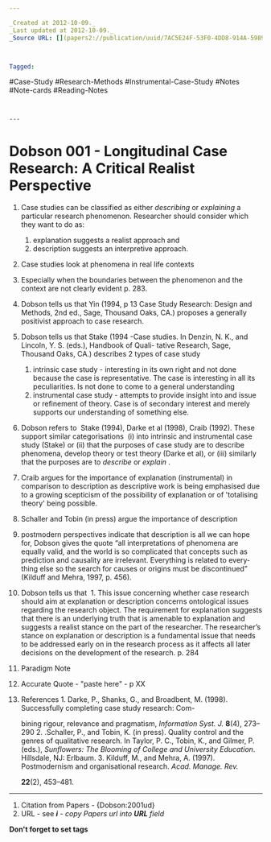 ```yaml
---

_Created at 2012-10-09._
_Last updated at 2012-10-09._
_Source URL: [](papers2://publication/uuid/7AC5E24F-53F0-4DD8-914A-5989E8EB70CB)._



Tagged: 
```
#Case-Study #Research-Methods #Instrumental-Case-Study #Notes #Note-cards #Reading-Notes
```


---
```


# Dobson 001 - Longitudinal Case Research: A Critical Realist Perspective


1.  Case studies can be classified as either _describing_ or _explaining_ a particular research phenomenon. Researcher should consider which they want to do as:
    1.  explanation suggests a realist approach and 
    2.  description suggests an interpretive approach. 

3.  Case studies look at phenomena in real life contexts
4.  Especially when the boundaries between the phenomenon and the context are not clearly evident p. 283.
5.  Dobson tells us that Yin (1994, p 13 Case Study Research: Design and Methods, 2nd ed., Sage, Thousand Oaks, CA.) proposes a generally positivist approach to case research.
    
6.  Dobson tells us that Stake (1994 -Case studies. In Denzin, N. K., and Lincoln, Y. S. (eds.), Handbook of Quali- tative Research, Sage, Thousand Oaks, CA.) describes 2 types of case study
    1.  intrinsic case study - interesting in its own right and not done because the case is representative. The case is interesting in all its peculiarities. Is not done to come to a general understanding
    2.  instrumental case study - attempts to provide insight into and issue or refinement of theory. Case is of secondary interest and merely supports our understanding of something else.
7.  Dobson refers to  Stake (1994), Darke et al (1998), Craib (1992). These support similar categorisations  (i) into intrinsic and instrumental case study (Stake) or (ii) that the purposes of case study are to describe phenomena, develop theory or test theory (Darke et al), or (iii) similarly that the purposes are to _describe_ or _explain_ .
8.  Craib argues for the importance of explanation (instrumental) in comparison to description as descriptive work is being emphasised due to a growing scepticism of the possibility of explanation or of 'totalising theory' being possible.
9.  Schaller and Tobin (in press) argue the importance of description
10.  postmodern perspectives indicate that description is all we can hope for, Dobson gives the quote “all interpretations of phenomena are equally valid, and the world is so complicated that concepts such as prediction and causality are irrelevant. Everything is related to every- thing else so the search for causes or origins must be discontinued” (Kilduff and Mehra, 1997, p. 456).
11.  Dobson tells us that 
    1.  This issue concerning whether case research should aim at explanation or description concerns ontological issues regarding the research object. The requirement for explanation suggests that there is an underlying truth that is amenable to explanation and suggests a realist stance on the part of the researcher. The researcher’s stance on explanation or description is a fundamental issue that needs to be addressed early on in the research process as it affects all later decisions on the development of the research. p. 284
        
12.  Paradigm Note
13.  Accurate Quote - "paste here" - p XX
    
14.  References
    1.  Darke, P., Shanks, G., and Broadbent, M. (1998). Successfully completing case study research: Com-
        
        bining rigour, relevance and pragmatism, _Information Syst. J._ **8**(4), 273–290
    2.  .Schaller, P., and Tobin, K. (in press). Quality control and the genres of qualitative research. In Taylor, P. C., Tobin, K., and Gilmer, P. (eds.), _Sunflowers: The Blooming of College and University Education_. Hillsdale, NJ: Erlbaum.
    3.  Kilduff, M., and Mehra, A. (1997). Postmodernism and organisational research. _Acad. Manage. Rev._
        
        **22**(2), 453–481.
        

* * *

1.  Citation from Papers - {Dobson:2001ud}
2.  URL - see _**i** - copy Papers url into **URL** field_

**Don't forget to set tags**

